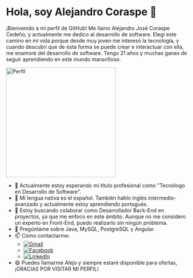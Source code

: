 # Hola, soy Alejandro Coraspe 👋

¡Bienvenido a mi perfil de GitHub! Me llamo Alejandro José Coraspe Cedeño, y actualmente me dedico al desarrollo de software. Elegí este camino en mi vida porque desde muy joven me interesó la tecnología, y cuando descubrí que de esta forma se puede crear e interactuar con ella, me enamoré del desarrollo de software. Tengo 21 años y muchas ganas de seguir aprendiendo en este mundo maravilloso.

<img src="https://scontent.fcue3-1.fna.fbcdn.net/v/t1.6435-9/173829190_466003847983167_7727668210667380514_n.jpg?_nc_cat=102&ccb=1-7&_nc_sid=be3454&_nc_ohc=p8nNP4Fnaq0AX_flIXG&_nc_ht=scontent.fcue3-1.fna&oh=00_AfDQys3pjTtnalkB2UPL_qtYaYPdthUevnV_85flCuf5bQ&oe=65C678E7" alt="Perfil" width="300" height="300">

- 🔭 Actualmente estoy esperando mi título profesional como "Tecnólogo en Desarrollo de Software".
- 🌱 Mi lengua nativa es el español. También hablo inglés intermedio-avanzado y actualmente estoy aprendiendo portugués.
- 👯 Estoy buscando colaborar como Desarrollador Back-End en proyectos, ya que me enfoco en este ámbito. Aunque no me considero un experto en Front-End, puedo realizarlo sin ningún problema.
- 💬 Pregúntame sobre Java, MySQL, PostgreSQL y Angular.
- 📫 Cómo contactarme:
  - [![Gmail](https://img.shields.io/badge/Gmail-D14836?style=for-the-badge&logo=gmail&logoColor=white)](mailto:coraspe.alejandro2@gmail.com)
  - [![Facebook](https://img.shields.io/badge/Facebook-1877F2?style=for-the-badge&logo=facebook&logoColor=white)](https://www.facebook.com/alejandro.coraspe.56)
  - [![LinkedIn](https://img.shields.io/badge/LinkedIn-0077B5?style=for-the-badge&logo=linkedin&logoColor=white)](https://linkedin.com/in/alejandro-coraspe-a7176a242)
- 😄 Puedes llamarme Alejo y siempre estaré disponible para ofertas, ¡GRACIAS POR VISITAR MI PERFIL!
